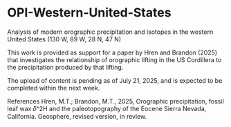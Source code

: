 # OPI-Western-United-States
Analysis of modern orographic precipitation and isotopes in the western United States (130 W, 89 W, 28 N, 47 N)

This work is provided as support for a paper by Hren and Brandon (2025) that investigates the relationship of orographic lifting in the US Cordillera to the precipitation produced by that lifting.

The upload of content is pending as of July 21, 2025, and is expected to be completed within the next week.

References
Hren, M.T.; Brandon, M.T., 2025, Orographic precipitation, fossil leaf wax 𝛿^2H and the paleotopography of the Eocene Sierra Nevada, California. Geosphere, revised version, in review. 
